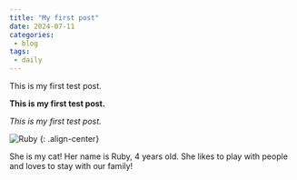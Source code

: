 ```yaml
---
title: "My first post"
date: 2024-07-11
categories:
 - blog
tags:
 - daily
---
```


This is my first test post.

**This is my first test post.**

_This is my first test post._ 

![Ruby](https://github.com/mmistakes/minimal-mistakes/assets/89830875/6fe5606d-8fea-4bbb-a2a4-ecbf722da0e3)
{: .align-center}

She is my cat! Her name is Ruby, 4 years old. She likes to play with people and loves to stay with our family!
